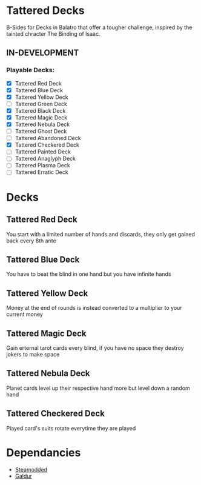 # Tattered Decks
B-Sides for Decks in Balatro that offer a tougher challenge, inspired by the tainted chracter The Binding of Isaac.

## IN-DEVELOPMENT

### Playable Decks:
- [x] Tattered Red Deck
- [x] Tattered Blue Deck
- [x] Tattered Yellow Deck
- [ ] Tattered Green Deck
- [x] Tattered Black Deck
- [x] Tattered Magic Deck
- [x] Tattered Nebula Deck
- [ ] Tattered Ghost Deck
- [ ] Tattered Abandoned Deck
- [x] Tattered Checkered Deck
- [ ] Tattered Painted Deck
- [ ] Tattered Anaglyph Deck
- [ ] Tattered Plasma Deck
- [ ] Tattered Erratic Deck

# Decks

## Tattered Red Deck
You start with a limited number of hands and discards, they only get gained back every 8th ante
## Tattered Blue Deck
You have to beat the blind in one hand but you have infinite hands
## Tattered Yellow Deck
Money at the end of rounds is instead converted to a multiplier to your current money
## Tattered Magic Deck
Gain erternal tarot cards every blind, if you have no space they destroy jokers to make space
## Tattered Nebula Deck
Planet cards level up their respective hand more but level down a random hand
## Tattered Checkered Deck
Played card's suits rotate everytime they are played

# Dependancies
* [Steamodded](https://github.com/Steamopollys/Steamodded)
* [Galdur](https://github.com/Eremel/Galdur)
